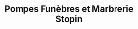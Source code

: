 ---
title: "Pompes Funèbres et Marbrerie Stopin"
url: /dunkerque/pompes-funebres-et-marbrerie-stopin/
shop: directeurs de funérailles
---